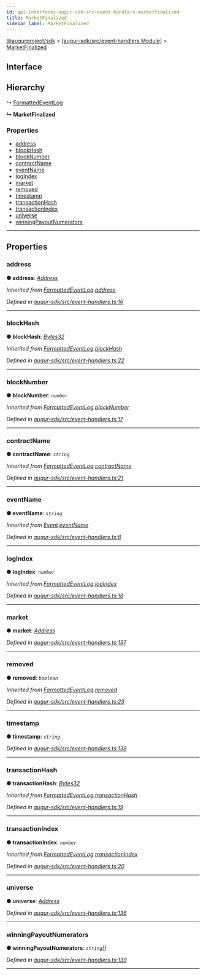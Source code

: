 ```yaml
---
id: api-interfaces-augur-sdk-src-event-handlers-marketfinalized
title: MarketFinalized
sidebar_label: MarketFinalized
---
```


[@augurproject/sdk](api-readme.md) > [[augur-sdk/src/event-handlers Module]](api-modules-augur-sdk-src-event-handlers-module.md) > [MarketFinalized](api-interfaces-augur-sdk-src-event-handlers-marketfinalized.md)

## Interface

## Hierarchy

↳  [FormattedEventLog](api-interfaces-augur-sdk-src-event-handlers-formattedeventlog.md)

**↳ MarketFinalized**

### Properties

* [address](api-interfaces-augur-sdk-src-event-handlers-marketfinalized.md#address)
* [blockHash](api-interfaces-augur-sdk-src-event-handlers-marketfinalized.md#blockhash)
* [blockNumber](api-interfaces-augur-sdk-src-event-handlers-marketfinalized.md#blocknumber)
* [contractName](api-interfaces-augur-sdk-src-event-handlers-marketfinalized.md#contractname)
* [eventName](api-interfaces-augur-sdk-src-event-handlers-marketfinalized.md#eventname)
* [logIndex](api-interfaces-augur-sdk-src-event-handlers-marketfinalized.md#logindex)
* [market](api-interfaces-augur-sdk-src-event-handlers-marketfinalized.md#market)
* [removed](api-interfaces-augur-sdk-src-event-handlers-marketfinalized.md#removed)
* [timestamp](api-interfaces-augur-sdk-src-event-handlers-marketfinalized.md#timestamp)
* [transactionHash](api-interfaces-augur-sdk-src-event-handlers-marketfinalized.md#transactionhash)
* [transactionIndex](api-interfaces-augur-sdk-src-event-handlers-marketfinalized.md#transactionindex)
* [universe](api-interfaces-augur-sdk-src-event-handlers-marketfinalized.md#universe)
* [winningPayoutNumerators](api-interfaces-augur-sdk-src-event-handlers-marketfinalized.md#winningpayoutnumerators)

---

## Properties

<a id="address"></a>

###  address

**● address**: *[Address](api-modules-augur-sdk-src-event-handlers-module.md#address)*

*Inherited from [FormattedEventLog](api-interfaces-augur-sdk-src-event-handlers-formattedeventlog.md).[address](api-interfaces-augur-sdk-src-event-handlers-formattedeventlog.md#address)*

*Defined in [augur-sdk/src/event-handlers.ts:16](https://github.com/AugurProject/augur/blob/304ca83772/packages/augur-sdk/src/event-handlers.ts#L16)*

___
<a id="blockhash"></a>

###  blockHash

**● blockHash**: *[Bytes32](api-modules-augur-sdk-src-event-handlers-module.md#bytes32)*

*Inherited from [FormattedEventLog](api-interfaces-augur-sdk-src-event-handlers-formattedeventlog.md).[blockHash](api-interfaces-augur-sdk-src-event-handlers-formattedeventlog.md#blockhash)*

*Defined in [augur-sdk/src/event-handlers.ts:22](https://github.com/AugurProject/augur/blob/304ca83772/packages/augur-sdk/src/event-handlers.ts#L22)*

___
<a id="blocknumber"></a>

###  blockNumber

**● blockNumber**: *`number`*

*Inherited from [FormattedEventLog](api-interfaces-augur-sdk-src-event-handlers-formattedeventlog.md).[blockNumber](api-interfaces-augur-sdk-src-event-handlers-formattedeventlog.md#blocknumber)*

*Defined in [augur-sdk/src/event-handlers.ts:17](https://github.com/AugurProject/augur/blob/304ca83772/packages/augur-sdk/src/event-handlers.ts#L17)*

___
<a id="contractname"></a>

###  contractName

**● contractName**: *`string`*

*Inherited from [FormattedEventLog](api-interfaces-augur-sdk-src-event-handlers-formattedeventlog.md).[contractName](api-interfaces-augur-sdk-src-event-handlers-formattedeventlog.md#contractname)*

*Defined in [augur-sdk/src/event-handlers.ts:21](https://github.com/AugurProject/augur/blob/304ca83772/packages/augur-sdk/src/event-handlers.ts#L21)*

___
<a id="eventname"></a>

###  eventName

**● eventName**: *`string`*

*Inherited from [Event](api-interfaces-augur-sdk-src-event-handlers-event.md).[eventName](api-interfaces-augur-sdk-src-event-handlers-event.md#eventname)*

*Defined in [augur-sdk/src/event-handlers.ts:8](https://github.com/AugurProject/augur/blob/304ca83772/packages/augur-sdk/src/event-handlers.ts#L8)*

___
<a id="logindex"></a>

###  logIndex

**● logIndex**: *`number`*

*Inherited from [FormattedEventLog](api-interfaces-augur-sdk-src-event-handlers-formattedeventlog.md).[logIndex](api-interfaces-augur-sdk-src-event-handlers-formattedeventlog.md#logindex)*

*Defined in [augur-sdk/src/event-handlers.ts:18](https://github.com/AugurProject/augur/blob/304ca83772/packages/augur-sdk/src/event-handlers.ts#L18)*

___
<a id="market"></a>

###  market

**● market**: *[Address](api-modules-augur-sdk-src-event-handlers-module.md#address)*

*Defined in [augur-sdk/src/event-handlers.ts:137](https://github.com/AugurProject/augur/blob/304ca83772/packages/augur-sdk/src/event-handlers.ts#L137)*

___
<a id="removed"></a>

###  removed

**● removed**: *`boolean`*

*Inherited from [FormattedEventLog](api-interfaces-augur-sdk-src-event-handlers-formattedeventlog.md).[removed](api-interfaces-augur-sdk-src-event-handlers-formattedeventlog.md#removed)*

*Defined in [augur-sdk/src/event-handlers.ts:23](https://github.com/AugurProject/augur/blob/304ca83772/packages/augur-sdk/src/event-handlers.ts#L23)*

___
<a id="timestamp"></a>

###  timestamp

**● timestamp**: *`string`*

*Defined in [augur-sdk/src/event-handlers.ts:138](https://github.com/AugurProject/augur/blob/304ca83772/packages/augur-sdk/src/event-handlers.ts#L138)*

___
<a id="transactionhash"></a>

###  transactionHash

**● transactionHash**: *[Bytes32](api-modules-augur-sdk-src-event-handlers-module.md#bytes32)*

*Inherited from [FormattedEventLog](api-interfaces-augur-sdk-src-event-handlers-formattedeventlog.md).[transactionHash](api-interfaces-augur-sdk-src-event-handlers-formattedeventlog.md#transactionhash)*

*Defined in [augur-sdk/src/event-handlers.ts:19](https://github.com/AugurProject/augur/blob/304ca83772/packages/augur-sdk/src/event-handlers.ts#L19)*

___
<a id="transactionindex"></a>

###  transactionIndex

**● transactionIndex**: *`number`*

*Inherited from [FormattedEventLog](api-interfaces-augur-sdk-src-event-handlers-formattedeventlog.md).[transactionIndex](api-interfaces-augur-sdk-src-event-handlers-formattedeventlog.md#transactionindex)*

*Defined in [augur-sdk/src/event-handlers.ts:20](https://github.com/AugurProject/augur/blob/304ca83772/packages/augur-sdk/src/event-handlers.ts#L20)*

___
<a id="universe"></a>

###  universe

**● universe**: *[Address](api-modules-augur-sdk-src-event-handlers-module.md#address)*

*Defined in [augur-sdk/src/event-handlers.ts:136](https://github.com/AugurProject/augur/blob/304ca83772/packages/augur-sdk/src/event-handlers.ts#L136)*

___
<a id="winningpayoutnumerators"></a>

###  winningPayoutNumerators

**● winningPayoutNumerators**: *`string`[]*

*Defined in [augur-sdk/src/event-handlers.ts:139](https://github.com/AugurProject/augur/blob/304ca83772/packages/augur-sdk/src/event-handlers.ts#L139)*

___


